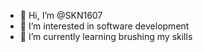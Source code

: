 - 👋 Hi, I’m @SKN1607
- 👀 I’m interested in software development
- 🌱 I’m currently learning brushing my skills

<!---
SKN1607/SKN1607 is a ✨ special ✨ repository because its `README.md` (this file) appears on your GitHub profile.
You can click the Preview link to take a look at your changes.
--->
